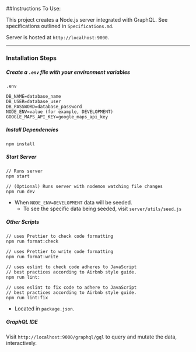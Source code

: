 ##Instructions To Use:

This project creates a Node.js server integrated with GraphQL.
See specifications outlined in `Specifications.md`.

Server is hosted at `http://localhost:9000`.

___
### Installation Steps

##### Create a `.env` file with your environment variables
```
.env

DB_NAME=database_name
DB_USER=database_user
DB_PASSWORD=database_password
NODE_ENV=value (for example, DEVELOPMENT)
GOOGLE_MAPS_API_KEY=google_maps_api_key
````

##### Install Dependencies
```
npm install
````

##### Start Server
```
// Runs server
npm start

// (Optional) Runs server with nodemon watching file changes
npm run dev
````
- When `NODE_ENV=DEVELOPMENT` data will be seeded.
  - To see the specific data being seeded, visit `server/utils/seed.js`

##### Other Scripts
```
// uses Prettier to check code formatting
npm run format:check 

// uses Prettier to write code formatting
npm run format:write 

// uses eslint to check code adheres to JavaScript 
// best practices according to Airbnb style guide.
npm run lint:

// uses eslint to fix code to adhere to JavaScript 
// best practices according to Airbnb style guide.
npm run lint:fix 

```
- Located in `package.json`.

##### GraphQL IDE
Visit `http://localhost:9000/graphql/gql` to query and mutate the data, interactively.

